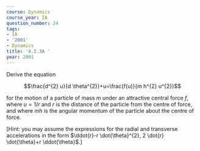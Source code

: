 ```yaml
---
course: Dynamics
course_year: IA
question_number: 24
tags:
- IA
- '2001'
- Dynamics
title: '4.I.3A '
year: 2001
---
```



Derive the equation

$$\frac{d^{2} u}{d \theta^{2}}+u=\frac{f(u)}{m h^{2} u^{2}}$$

for the motion of a particle of mass $m$ under an attractive central force $f$, where $u=1 / r$ and $r$ is the distance of the particle from the centre of force, and where $m h$ is the angular momentum of the particle about the centre of force.

[Hint: you may assume the expressions for the radial and transverse accelerations in the form $\ddot{r}-r \dot{\theta}^{2}, 2 \dot{r} \dot{\theta}+r \ddot{\theta}$.]